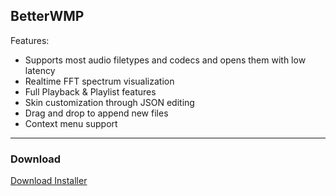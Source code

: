 ## BetterWMP

Features:
- Supports most audio filetypes and codecs and opens them with low latency
- Realtime FFT spectrum visualization
- Full Playback & Playlist features
- Skin customization through JSON editing
- Drag and drop to append new files
- Context menu support

---
### Download
[Download Installer](https://github.com/Epic233-officiale/BetterWMP/releases/tag/v1.4.0)

